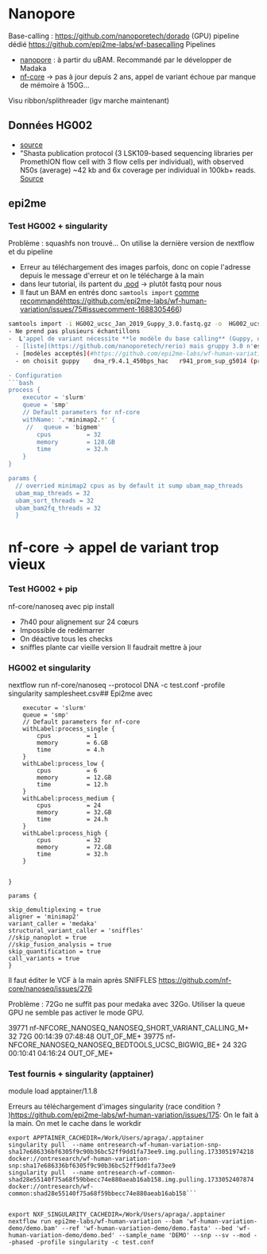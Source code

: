 # Nanopore

Base-calling : https://github.com/nanoporetech/dorado (GPU)
pipeline dédié https://github.com/epi2me-labs/wf-basecalling
Pipelines
- [nanopore](https://github.com/epi2me-labs/wf-human-variation) : à partir du uBAM. Recommandé par le développer de Madaka
- [nf-core](https://github.com/nf-core/nanoseq) -> pas à jour depuis 2 ans, appel de variant échoue par manque de mémoire à 150G...

Visu ribbon/splithreader (igv marche maintenant)

## Données HG002
- [source](https://s3-us-west-2.amazonaws.com/human-pangenomics/NHGRI_UCSC_panel/HG002/hpp_HG002_NA24385_son_v1/nanopore/HG002_ucsc_Jan_2019_Guppy_3.0.fastq.gz)
- "Shasta publication protocol (3 LSK109-based sequencing libraries per PromethION flow cell with 3 flow cells per individual),
with observed N50s (average) ~42 kb and 6x coverage per individual in 100kb+ reads.
[Source](https://s3-us-west-2.amazonaws.com/human-pangenomics/NHGRI_UCSC_panel/HG002/hpp_HG002_NA24385_son_v1/nanopore/Nanopore_README.txt)

## epi2me
### Test HG002 + singularity
Problème :  squashfs non trouvé... On utilise la dernière version de nextflow et du pipeline

- Erreur au téléchargement des images parfois, donc on copie l'adresse depuis le message d'erreur et on le télécharge à la main
- dans leur tutorial, ils partent du [.pod](https://labs.epi2me.io/giab-2023.05/) -> plutôt fastq pour nous
- Il faut un BAM en entrés donc `samtools import` [comme recommandé]()https://github.com/epi2me-labs/wf-human-variation/issues/75#issuecomment-1688305466)
```bash
samtools import -i HG002_ucsc_Jan_2019_Guppy_3.0.fastq.gz -o  HG002_ucsc_Jan_2019_Guppy_3.0.bam    ```
- Ne prend pas plusieurs échantillons
-  L'appel de variant nécessite **le modèle du base calling** (Guppy, qui est [deprecated](https://nanoporetech.com/document/Guppy-protocol) )
  - [liste](https://github.com/nanoporetech/rerio) mais gruppy 3.0 n'est pas listé (probablement trop vieux)
  - [modèles acceptés](#https://github.com/epi2me-labs/wf-human-variation/blob/42ffefba3fe4010818634478ec8851f1a03ee477/data/clair3_models.tsv#L37)
  - on choisit guppy	dna_r9.4.1_450bps_hac	r941_prom_sup_g5014 (promethion + guppy, difficie d'en dire plus)

- Configuration
```bash
process {
    executor = 'slurm'
    queue = 'smp'
    // Default parameters for nf-core
    withName: '.*minimap2.*' {
     //   queue = 'bigmem'
        cpus          = 32
        memory        = 128.GB
        time          = 32.h
    }
}

params {
  // overried minimap2 cpus as by default it sump ubam_map_threads      +  ubam_sort_threads       +  ubam_bam2fq_threads
  ubam_map_threads = 32
  ubam_sort_threads = 32
  ubam_bam2fq_threads = 32
  }
  ```


# nf-core -> appel de variant trop vieux
### Test HG002 + pip

nf-core/nanoseq avec pip install
- 7h40 pour alignement sur 24 cœurs
- Impossible de redémarrer
- On déactive tous les checks
- sniffles plante car vieille version
Il faudrait mettre à jour

### HG002 et singularity
nextflow run nf-core/nanoseq --protocol DNA  -c test.conf -profile singularity  samplesheet.csv## Epi2me
avec

```process {
    executor = 'slurm'
    queue = 'smp'
    // Default parameters for nf-core
    withLabel:process_single {
        cpus          = 1
        memory        = 6.GB
        time          = 4.h
    }
    withLabel:process_low {
        cpus          = 6
        memory        = 12.GB
        time          = 12.h
    }
    withLabel:process_medium {
        cpus          = 24
        memory        = 32.GB
        time          = 24.h
    }
    withLabel:process_high {
        cpus          = 32
        memory        = 72.GB
        time          = 32.h
    }


}

params {

skip_demultiplexing = true
aligner = 'minimap2'
variant_caller = 'medaka'
structural_variant_caller = 'sniffles'
//skip_nanoplot = true
//skip_fusion_analysis = true
skip_quantification = true
call_variants = true
}
```
Il faut éditer le VCF à la main après SNIFFLES
https://github.com/nf-core/nanoseq/issues/276

Problème : 72Go ne suffit pas pour medaka avec 32Go. Utiliser la queue GPU ne semble pas activer le mode GPU.

39771        nf-NFCORE_NANOSEQ_NANOSEQ_SHORT_VARIANT_CALLING_M+         32        72G   00:14:39   07:48:48 OUT_OF_ME+
39775        nf-NFCORE_NANOSEQ_NANOSEQ_BEDTOOLS_UCSC_BIGWIG_BE+         24        32G   00:10:41   04:16:24 OUT_OF_ME+

### Test fournis + singularity (apptainer)
module load apptainer/1.1.8

Erreurs au téléchargement d'images singularity (race condition ? )https://github.com/epi2me-labs/wf-human-variation/issues/175:
On le fait à la main. On met le cache dans le workdir
```
export APPTAINER_CACHEDIR=/Work/Users/apraga/.apptainer
singularity pull  --name ontresearch-wf-human-variation-snp-sha17e686336bf6305f9c90b36bc52ff9dd1fa73ee9.img.pulling.1733051974218 docker://ontresearch/wf-human-variation-snp:sha17e686336bf6305f9c90b36bc52ff9dd1fa73ee9
singularity pull  --name ontresearch-wf-common-shad28e55140f75a68f59bbecc74e880aeab16ab158.img.pulling.1733052407874 docker://ontresearch/wf-common:shad28e55140f75a68f59bbecc74e880aeab16ab158```


export NXF_SINGULARITY_CACHEDIR=/Work/Users/apraga/.apptainer
nextflow run epi2me-labs/wf-human-variation --bam 'wf-human-variation-demo/demo.bam' --ref 'wf-human-variation-demo/demo.fasta' --bed 'wf-human-variation-demo/demo.bed' --sample_name 'DEMO' --snp --sv --mod --phased -profile singularity -c test.conf
